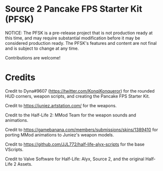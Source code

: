 # Source 2 Pancake FPS Starter Kit (PFSK)
NOTICE: The PFSK is a pre-release project that is not production ready at this time, and may require substantial modification before it may be considered production ready.
The PFSK's features and content are not final and is subject to change at any time.

Contributions are welcome!

# Credits

Credit to Dyna#9607 (https://twitter.com/KonqiKonqueror) for the rounded HUD corners, weapon scripts, and creating the Pancake FPS Starter Kit.

Credit to https://juniez.artstation.com/ for the weapons.

Credit to the Half-Life 2: MMod Team for the weapon sounds and animations.

Credit to https://gamebanana.com/members/submissions/skins/1389410 for porting MMod animations to Juniez's weapon models.

Credit to https://github.com/JJL772/half-life-alyx-scripts for the base VScripts.

Credit to Valve Software for Half-Life: Alyx, Source 2, and the original Half-Life 2 Assets.
